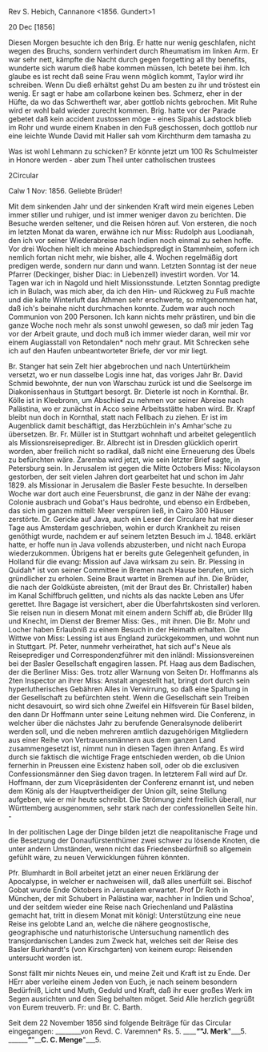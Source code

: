 Rev S. Hebich, Cannanore
<1856. Gundert>1

 20 Dec [1856]

Diesen Morgen besuchte ich den Brig. Er hatte nur wenig geschlafen, nicht wegen des Bruchs, sondern verhindert durch Rheumatism im linken Arm. Er war sehr nett, kämpfte die Nacht durch gegen forgetting all thy benefits, wunderte sich warum dieß habe kommen müssen, Ich betete bei ihm. Ich glaube es ist recht daß seine Frau wenn möglich kommt, Taylor wird ihr schreiben. Wenn Du dieß erhältst gehst Du am besten zu ihr und tröstest ein wenig. Er sagt er habe am collarbone keinen bes. Schmerz, eher in der Hüfte, da wo das Schwertheft war, aber gottlob nichts gebrochen. Mit Ruhe wird er wohl bald wieder zurecht kommen. Brig. hatte vor der Parade gebetet daß kein accident zustossen möge - eines Sipahis Ladstock blieb im Rohr und wurde einem Knaben in den Fuß geschossen, doch gottlob nur eine leichte Wunde David mit Haller sah vom Kirchthurm dem tamasha zu

Was ist wohl Lehmann zu schicken? Er könnte jetzt um 100 Rs Schulmeister in Honore werden - aber zum Theil unter catholischen trustees



2Circular

 Calw 1 Nov: 1856.
Geliebte Brüder!

Mit dem sinkenden Jahr und der sinkenden Kraft wird mein eigenes Leben immer stiller und ruhiger, und ist immer weniger davon zu berichten. Die Besuche werden seltener, und die Reisen hören auf. Von ersteren, die noch im letzten Monat da waren, erwähne ich nur Miss: Rudolph aus Loodianah, den ich vor seiner Wiederabreise nach Indien noch einmal zu sehen hoffe. Vor drei Wochen hielt ich meine Abschiedspredigt in Stammheim, sofern ich nemlich fortan nicht mehr, wie bisher, alle 4. Wochen regelmäßig dort predigen werde, sondern nur dann und wann. Letzten Sonntag ist der neue Pfarrer (Deckinger, bisher Diac: in Liebenzell) investirt worden. Vor 14. Tagen war ich in Nagold und hielt Missionsstunde. Letzten Sonntag predigte ich in Bulach, was mich aber, da ich den Hin- und Rückweg zu Fuß machte und die kalte Winterluft das Athmen sehr erschwerte, so mitgenommen hat, daß ich's beinahe nicht durchmachen konnte. Zudem war auch noch Communion von 200 Personen. Ich kann nichts mehr prästiren, und bin die ganze Woche noch mehr als sonst unwohl gewesen, so daß mir jeden Tag vor der Arbeit graute, und doch muß ich immer wieder daran, weil mir vor einem Augiasstall von Retondalen* noch mehr graut. Mit Schrecken sehe ich auf den Haufen unbeantworteter Briefe, der vor mir liegt.

Br. Stanger hat sein Zelt hier abgebrochen und nach Untertürkheim versetzt, wo er nun dasselbe Logis inne hat, das voriges Jahr Br. David Schmid bewohnte, der nun von Warschau zurück ist und die Seelsorge im Diakonissenhaus in Stuttgart besorgt. Br. Dieterle ist noch in Kornthal. Br. Kölle ist in Kleebronn, um Abschied zu nehmen vor seiner Abreise nach Palästina, wo er zunächst in Acco seine Arbeitsstätte haben wird. Br. Krapf bleibt nun doch in Kornthal, statt nach Fellbach zu ziehen. Er ist im Augenblick damit beschäftigt, das Herzbüchlein in's Amhar'sche zu übersetzen. Br. Fr. Müller ist in Stuttgart wohnhaft und arbeitet gelegentlich als Missionsreiseprediger. Br. Albrecht ist in Dresden glücklich operirt worden, aber freilich nicht so radikal, daß nicht eine Erneuerung des Übels zu befürchten wäre. Zaremba wird jetzt, wie sein letzter Brief sagte, in Petersburg sein. In Jerusalem ist gegen die Mitte Octobers Miss: Nicolayson gestorben, der seit vielen Jahren dort gearbeitet hat und schon im Jahr 1829. als Missionar in Jerusalem die Basler Feste besuchte. In derselben Woche war dort auch eine Feuersbrunst, die ganz in der Nähe der evang: Colonie ausbrach und Gobat's Haus bedrohte, und ebenso ein Erdbeben, das sich im ganzen mittell: Meer verspüren ließ, in Cairo 300 Häuser zerstörte. Dr. Gericke auf Java, auch ein Leser der Circulare hat mir dieser Tage aus Amsterdam geschrieben, wohin er durch Krankheit zu reisen genöthigt wurde, nachdem er auf seinem letzten Besuch im J. 1848. erklärt hatte, er hoffe nun in Java vollends abzusterben, und nicht nach Europa wiederzukommen. Übrigens hat er bereits gute Gelegenheit gefunden, in Holland für die evang: Mission auf Java wirksam zu sein. Br. Plessing in Quidah* ist von seiner Committee in Bremen nach Hause berufen, um sich gründlicher zu erholen. Seine Braut wartet in Bremen auf ihn. Die Brüder, die nach der Goldküste abreisten, (mit der Braut des Br. Christaller) haben im Kanal Schiffbruch gelitten, und nichts als das nackte Leben ans Ufer gerettet. Ihre Bagage ist versichert, aber die Überfahrtskosten sind verloren. Sie reisen nun in diesem Monat mit einem andern Schiff ab, die Brüder Illg und Knecht, im Dienst der Bremer Miss: Ges., mit ihnen. Die Br. Mohr und Locher haben Erlaubniß zu einem Besuch in der Heimath erhalten. Die Wittwe von Miss: Lessing ist aus England zurückgekommen, und wohnt nun in Stuttgart. Pf. Peter, nunmehr verheirathet, hat sich auf's Neue als Reiseprediger und Correspondenzführer mit den inländl: Missionsvereinen bei der Basler Gesellschaft engagiren lassen. Pf. Haag aus dem Badischen, der die Berliner Miss: Ges. trotz aller Warnung von Seiten Dr. Hoffmanns als 2ten Inspector an ihrer Miss: Anstalt angestellt hat, bringt dort durch sein hyperlutherisches Gebähren Alles in Verwirrung, so daß eine Spaltung in der Gesellschaft zu befürchten steht. Wenn die Gesellschaft sein Treiben nicht desavouirt, so wird sich ohne Zweifel ein Hilfsverein für Basel bilden, den dann Dr Hoffmann unter seine Leitung nehmen wird. Die Conferenz, in welcher über die nächstes Jahr zu berufende Generalsynode deliberirt werden soll, und die neben mehreren amtlich dazugehörigen Mitgliedern aus einer Reihe von Vertrauensmännern aus dem ganzen Land zusammengesetzt ist, nimmt nun in diesen Tagen ihren Anfang. Es wird durch sie faktisch die wichtige Frage entschieden werden, ob die Union fernerhin in Preussen eine Existenz haben soll, oder ob die exclusiven Confessionsmänner den Sieg davon tragen. In letzterem Fall wird auf Dr. Hoffmann, der zum Vicepräsidenten der Conferenz ernannt ist, und neben dem König als der Hauptvertheidiger der Union gilt, seine Stellung aufgeben, wie er mir heute schreibt. Die Strömung zieht freilich überall, nur Württemberg ausgenommen, sehr stark nach der confessionellen Seite hin. -

In der politischen Lage der Dinge bilden jetzt die neapolitanische Frage und die Besetzung der Donaufürstenthümer zwei schwer zu lösende Knoten, die unter andern Umständen, wenn nicht das Friedensbedürfniß so allgemein gefühlt wäre, zu neuen Verwicklungen führen könnten.

Pfr. Blumhardt in Boll arbeitet jetzt an einer neuen Erklärung der Apocalypse, in welcher er nachweisen will, daß alles unerfüllt sei. Bischof Gobat wurde Ende Oktobers in Jerusalem erwartet. Prof Dr Roth in München, der mit Schubert in Palästina war, nachher in Indien und Schoa', und der seitdem wieder eine Reise nach Griechenland und Palästina gemacht hat, tritt in diesem Monat mit königl: Unterstützung eine neue Reise ins gelobte Land an, welche die nähere geognostische, geographische und naturhistorische Untersuchung namentlich des transjordanischen Landes zum Zweck hat, welches seit der Reise des Basler Burkhardt's (von Kirschgarten) von keinem europ: Reisenden untersucht worden ist.

Sonst fällt mir nichts Neues ein, und meine Zeit und Kraft ist zu Ende. Der HErr aber verleihe einem Jeden von Euch, je nach seinem besondern Bedürfniß, Licht und Muth, Geduld und Kraft, daß ihr euer großes Werk im Segen ausrichten und den Sieg behalten möget. Seid Alle herzlich gegrüßt von  Eurem treuverb. Fr: und Br.
 C. Barth.

Seit dem 22 November 1856 sind folgende Beiträge für das Circular eingegangen:
________von Revd. C. Varemnen* Rs. 5.
_________"___"____J. Merk______"___5.
_________"___"____C. C. Menge__"___5.

